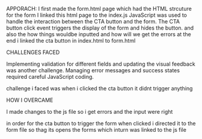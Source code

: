 APPORACH:
I first made the form.html page which had the HTML strcuture for the form
I linked this html page to the index.js
JavaScript was used to handle the interaction between the CTA button and the form. The CTA button click event triggers the display of the form and hides the button. and also the how things wouldbe inputted and how will we get the errors
at the end i linked the cta button in index.html to form.html 

CHALLENGES FACED

Implementing validation for different fields and updating the visual feedback was another challenge. Managing error messages and success states required careful JavaScript coding.

challenge i faced was when i clicked the cta button it didnt trigger anything

HOW I OVERCAME 

I made changes to the js file so i get errors and the input were right 

in order for the cta button to trigger the form when clicked i directed it to the form file so thag its opens the forms which inturn was linked to the js file 